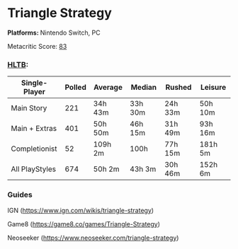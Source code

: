 # Triangle Strategy

<b> Platforms: </b> Nintendo Switch, PC

Metacritic Score: [83](https://www.metacritic.com/game/triangle-strategy/)

### [HLTB](https://howlongtobeat.com/game/88750): 
| Single-Player  	| Polled 	| Average 	| Median  	| Rushed  	| Leisure 	|
|----------------	|--------	|---------	|---------	|---------	|---------	|
| Main Story     	| 221    	| 34h 43m 	| 33h 30m 	| 24h 33m 	| 50h 10m 	|
| Main + Extras  	| 401    	| 50h 50m 	| 46h 15m 	| 31h 49m 	| 93h 16m 	|
| Completionist  	| 52     	| 109h 2m 	| 100h    	| 77h 15m 	| 181h 5m 	|
| All PlayStyles 	| 674    	| 50h 2m  	| 43h 3m  	| 30h 46m 	| 152h 6m 	|

### Guides
IGN (https://www.ign.com/wikis/triangle-strategy)

Game8 (https://game8.co/games/Triangle-Strategy)

Neoseeker (https://www.neoseeker.com/triangle-strategy)